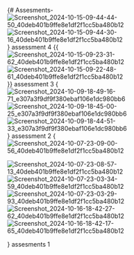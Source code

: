 {# Assesments-![Screenshot_2024-10-15-09-44-44-50_40deb401b9ffe8e1df2f1cc5ba480b12](https://github.com/user-attachments/assets/525368d8-608e-4b92-b9a8-852c2dabbd79)
![Screenshot_2024-10-15-09-44-30-16_40deb401b9ffe8e1df2f1cc5ba480b12](https://github.com/user-attachments/assets/38c057bc-9654-4a3c-9379-ac5d38c2ef84)} assessment 4
{{![Screenshot_2024-10-15-09-23-31-62_40deb401b9ffe8e1df2f1cc5ba480b12](https://github.com/user-attachments/assets/057d8d9d-f760-4fb2-946c-51590e842844)
![Screenshot_2024-10-15-09-22-48-61_40deb401b9ffe8e1df2f1cc5ba480b12](https://github.com/user-attachments/assets/a0e15f64-9b86-4cb5-a3ea-1135977d2fa8)}} assessment 3
{![Screenshot_2024-10-09-18-49-16-71_e307a3f9df9f380ebaf106e1dc980bb6](https://github.com/user-attachments/assets/ddfa267b-774a-4a6b-8b74-926104c6753d)
![Screenshot_2024-10-09-18-45-00-25_e307a3f9df9f380ebaf106e1dc980bb6](https://github.com/user-attachments/assets/ec1025e7-3709-4953-9350-4d4ce57dac8f)
![Screenshot_2024-10-09-18-44-51-33_e307a3f9df9f380ebaf106e1dc980bb6](https://github.com/user-attachments/assets/5a910961-64f9-4333-9191-ff1c58596a7a)} assessment 2
{![Screenshot_2024-10-07-23-09-00-56_40deb401b9ffe8e1df2f1cc5ba480b12](https://github.com/user-attachments/assets/3a269a39-25f3-430b-9b96-38e5af8177b6)

![Screenshot_2024-10-07-23-08-57-13_40deb401b9ffe8e1df2f1cc5ba480b12](https://github.com/user-attachments/assets/516ce9f7-2fb9-4bc7-80a6-f66e25cc9fc0)
![Screenshot_2024-10-07-23-03-34-59_40deb401b9ffe8e1df2f1cc5ba480b12](https://github.com/user-attachments/assets/c32865fe-dca3-4e6c-9e85-1737ab64fb69)
![Screenshot_2024-10-07-23-03-29-93_40deb401b9ffe8e1df2f1cc5ba480b12](https://github.com/user-attachments/assets/e06e6b5d-e667-4622-9c23-c5b3a7c72706)
![Screenshot_2024-10-16-18-42-27-62_40deb401b9ffe8e1df2f1cc5ba480b12](https://github.com/user-attachments/assets/1d18e62c-bfa0-4026-b510-71c9aae508ed)
![Screenshot_2024-10-16-18-42-17-65_40deb401b9ffe8e1df2f1cc5ba480b12](https://github.com/user-attachments/assets/441b2a28-eb4d-4c59-9ee8-9bdd2dee8f15)

} assesments 1
